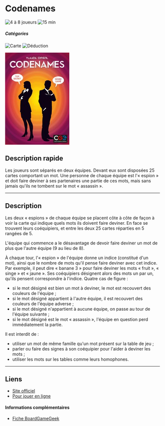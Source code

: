 # Codenames

![4 à 8 joueurs](https://img.shields.io/badge/-4%20à%208%20joueurs%20-%23444444)
![15 min](https://img.shields.io/badge/-15%20min%20-%23444444)

##### Catégories
![Carte](https://img.shields.io/badge/-Carte-%23444444)
![Déduction](https://img.shields.io/badge/-Déduction-%23444444)

![](img/codenames.jpg)

## Description rapide
Les joueurs sont séparés en deux équipes. Devant eux sont disposées 25 cartes comportant un mot. Une personne de chaque équipe est l'« espion » et doit faire deviner à ses partenaires une partie de ces mots, mais sans jamais qu'ils ne tombent sur le mot « assassin ».

---

## Description
Les deux « espions » de chaque équipe se placent côte à côte de façon à voir la carte qui indique quels mots ils doivent faire deviner. En face se trouvent leurs coéquipiers, et entre les deux 25 cartes réparties en 5 rangées de 5.

L'équipe qui commence a le désavantage de devoir faire deviner un mot de plus que l'autre équipe (9 au lieu de 8).

À chaque tour, l'« espion » de l'équipe donne un indice (constitué d'un mot), ainsi que le nombre de mots qu'il pense faire deviner avec cet indice. Par exemple, il peut dire « banane 3 » pour faire deviner les mots « fruit », « singe » et « jaune ». Ses coéquipiers désignent alors des mots un par un, qu'ils pensent correspondre à l'indice. Quatre cas de figure :

- si le mot désigné est bien un mot à deviner, le mot est recouvert des couleurs de l'équipe ;
- si le mot désigné appartient à l'autre équipe, il est recouvert des couleurs de l'équipe adverse ;
- si le mot désigné n'appartient à aucune équipe, on passe au tour de l'équipe suivante ;
- si le mot désigné est le mot « assassin », l'équipe en question perd immédiatement la partie.

Il est interdit de :

- utiliser un mot de même famille qu'un mot présent sur la table de jeu ;
- parler ou faire des signes à son coéquipier pour l'aider à deviner les mots ;
- utiliser les mots sur les tables comme leurs homophones.

---

## Liens
- [Site officiel](https://codenamesgame.com)
- [Pour jouer en ligne](https://codenames.game)

#### Informations complémentaires
- [Fiche BoardGameGeek](https://boardgamegeek.com/boardgame/178900/codenames)
